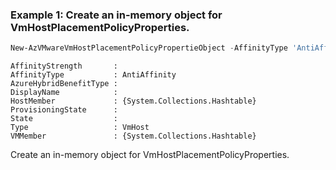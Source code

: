 ### Example 1: Create an in-memory object for VmHostPlacementPolicyProperties.
```powershell
New-AzVMwareVmHostPlacementPolicyPropertieObject -AffinityType 'AntiAffinity' -HostMember @{"test"="test"} -VMMember @{"test"="test"}
```
```output
AffinityStrength       :
AffinityType           : AntiAffinity
AzureHybridBenefitType :
DisplayName            :
HostMember             : {System.Collections.Hashtable}
ProvisioningState      :
State                  :
Type                   : VmHost
VMMember               : {System.Collections.Hashtable}
```

Create an in-memory object for VmHostPlacementPolicyProperties.